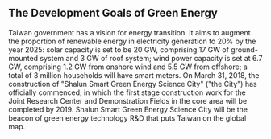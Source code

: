 ## **The Development Goals of Green Energy**

Taiwan government has a vision for energy transition. It aims to augment the proportion of renewable energy in electricity generation to 20% by the year 2025: solar capacity is set to be 20 GW, comprising 17 GW of ground-mounted system and 3 GW of roof system; wind power capacity is set at 6.7 GW, comprising 1.2 GW from onshore wind and 5.5 GW from offshore; a total of 3 million households will have smart meters. On March 31, 2018, the construction of "Shalun Smart Green Energy Science City" ("the City") has officially commenced, in which the first stage construction work for the Joint Research Center and Demonstration Fields in the core area will be completed by 2019. Shalun Smart Green Energy Science City will be the beacon of green energy technology R&D that puts Taiwan on the global map.
